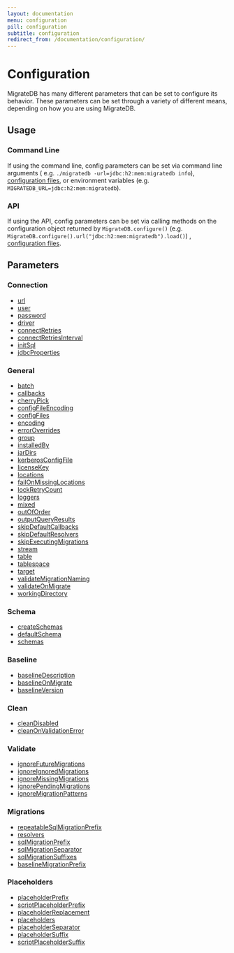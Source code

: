```yaml
---
layout: documentation
menu: configuration
pill: configuration
subtitle: configuration
redirect_from: /documentation/configuration/
---
```


# Configuration

MigrateDB has many different parameters that can be set to configure its behavior. These parameters can be set through a
variety of different means, depending on how you are using MigrateDB.

## Usage

### Command Line

If using the command line, config parameters can be set via command line arguments (
e.g. `./migratedb -url=jdbc:h2:mem:migratedb info`), [configuration files](/migratedb/documentation/configuration/configfile), or
environment variables (e.g. `MIGRATEDB_URL=jdbc:h2:mem:migratedb`).

### API

If using the API, config parameters can be set via calling methods on the configuration object returned
by `MigrateDB.configure()` (e.g. `MigrateDB.configure().url("jdbc:h2:mem:migratedb").load()`)
, [configuration files](/migratedb/documentation/configuration/configfile).

## Parameters

### Connection

- [url](/migratedb/documentation/configuration/parameters/url)
- [user](/migratedb/documentation/configuration/parameters/user)
- [password](/migratedb/documentation/configuration/parameters/password)
- [driver](/migratedb/documentation/configuration/parameters/driver)
- [connectRetries](/migratedb/documentation/configuration/parameters/connectRetries)
- [connectRetriesInterval](/migratedb/documentation/configuration/parameters/connectRetriesInterval)
- [initSql](/migratedb/documentation/configuration/parameters/initSql)
- [jdbcProperties](/migratedb/documentation/configuration/parameters/jdbcProperties)

### General

- [batch](/migratedb/documentation/configuration/parameters/batch)
- [callbacks](/migratedb/documentation/configuration/parameters/callbacks)
- [cherryPick](/migratedb/documentation/configuration/parameters/cherryPick)
- [configFileEncoding](/migratedb/documentation/configuration/parameters/configFileEncoding)
- [configFiles](/migratedb/documentation/configuration/parameters/configFiles)
- [encoding](/migratedb/documentation/configuration/parameters/encoding)
- [errorOverrides](/migratedb/documentation/configuration/parameters/errorOverrides)
- [group](/migratedb/documentation/configuration/parameters/group)
- [installedBy](/migratedb/documentation/configuration/parameters/installedBy)
- [jarDirs](/migratedb/documentation/configuration/parameters/jarDirs)
- [kerberosConfigFile](/migratedb/documentation/configuration/parameters/kerberosConfigFile)
- [licenseKey](/migratedb/documentation/configuration/parameters/licenseKey)
- [locations](/migratedb/documentation/configuration/parameters/locations)
- [failOnMissingLocations](/migratedb/documentation/configuration/parameters/failOnMissingLocations)
- [lockRetryCount](/migratedb/documentation/configuration/parameters/lockRetryCount)
- [loggers](/migratedb/documentation/configuration/parameters/loggers)
- [mixed](/migratedb/documentation/configuration/parameters/mixed)
- [outOfOrder](/migratedb/documentation/configuration/parameters/outOfOrder)
- [outputQueryResults](/migratedb/documentation/configuration/parameters/outputQueryResults)
- [skipDefaultCallbacks](/migratedb/documentation/configuration/parameters/skipDefaultCallbacks)
- [skipDefaultResolvers](/migratedb/documentation/configuration/parameters/skipDefaultResolvers)
- [skipExecutingMigrations](/migratedb/documentation/configuration/parameters/skipExecutingMigrations)
- [stream](/migratedb/documentation/configuration/parameters/stream)
- [table](/migratedb/documentation/configuration/parameters/table)
- [tablespace](/migratedb/documentation/configuration/parameters/tablespace)
- [target](/migratedb/documentation/configuration/parameters/target)
- [validateMigrationNaming](/migratedb/documentation/configuration/parameters/validateMigrationNaming)
- [validateOnMigrate](/migratedb/documentation/configuration/parameters/validateOnMigrate)
- [workingDirectory](/migratedb/documentation/configuration/parameters/workingDirectory)

### Schema

- [createSchemas](/migratedb/documentation/configuration/parameters/createSchemas)
- [defaultSchema](/migratedb/documentation/configuration/parameters/defaultSchema)
- [schemas](/migratedb/documentation/configuration/parameters/schemas)

### Baseline

- [baselineDescription](/migratedb/documentation/configuration/parameters/baselineDescription)
- [baselineOnMigrate](/migratedb/documentation/configuration/parameters/baselineOnMigrate)
- [baselineVersion](/migratedb/documentation/configuration/parameters/baselineVersion)

### Clean

- [cleanDisabled](/migratedb/documentation/configuration/parameters/cleanDisabled)
- [cleanOnValidationError](/migratedb/documentation/configuration/parameters/cleanOnValidationError)

### Validate

- [ignoreFutureMigrations](/migratedb/documentation/configuration/parameters/ignoreFutureMigrations)
- [ignoreIgnoredMigrations](/migratedb/documentation/configuration/parameters/ignoreIgnoredMigrations)
- [ignoreMissingMigrations](/migratedb/documentation/configuration/parameters/ignoreMissingMigrations)
- [ignorePendingMigrations](/migratedb/documentation/configuration/parameters/ignorePendingMigrations)
- [ignoreMigrationPatterns](/migratedb/documentation/configuration/parameters/ignoreMigrationPatterns)

### Migrations

- [repeatableSqlMigrationPrefix](/migratedb/documentation/configuration/parameters/repeatableSqlMigrationPrefix)
- [resolvers](/migratedb/documentation/configuration/parameters/resolvers)
- [sqlMigrationPrefix](/migratedb/documentation/configuration/parameters/sqlMigrationPrefix)
- [sqlMigrationSeparator](/migratedb/documentation/configuration/parameters/sqlMigrationSeparator)
- [sqlMigrationSuffixes](/migratedb/documentation/configuration/parameters/sqlMigrationSuffixes)
- [baselineMigrationPrefix](/migratedb/documentation/configuration/parameters/baselineMigrationPrefix)

### Placeholders

- [placeholderPrefix](/migratedb/documentation/configuration/parameters/placeholderPrefix)
- [scriptPlaceholderPrefix](/migratedb/documentation/configuration/parameters/scriptPlaceholderPrefix)
- [placeholderReplacement](/migratedb/documentation/configuration/parameters/placeholderReplacement)
- [placeholders](/migratedb/documentation/configuration/parameters/placeholders)
- [placeholderSeparator](/migratedb/documentation/configuration/parameters/placeholderSeparator)
- [placeholderSuffix](/migratedb/documentation/configuration/parameters/placeholderSuffix)
- [scriptPlaceholderSuffix](/migratedb/documentation/configuration/parameters/scriptPlaceholderSuffix)
